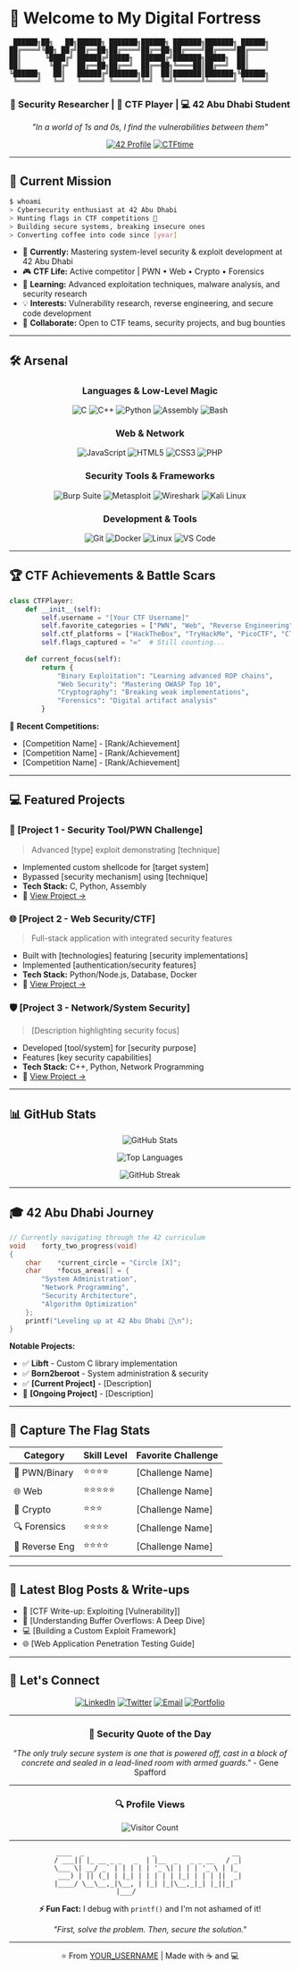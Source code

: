 # 👾 Welcome to My Digital Fortress

```ascii
 ██████╗██╗   ██╗██████╗ ███████╗██████╗ ███████╗███████╗ ██████╗
██╔════╝╚██╗ ██╔╝██╔══██╗██╔════╝██╔══██╗██╔════╝██╔════╝██╔════╝
██║      ╚████╔╝ ██████╔╝█████╗  ██████╔╝███████╗█████╗  ██║     
██║       ╚██╔╝  ██╔══██╗██╔══╝  ██╔══██╗╚════██║██╔══╝  ██║     
╚██████╗   ██║   ██████╔╝███████╗██║  ██║███████║███████╗╚██████╗
 ╚═════╝   ╚═╝   ╚═════╝ ╚══════╝╚═╝  ╚═╝╚══════╝╚══════╝ ╚═════╝
```

<div align="center">

### 🔐 Security Researcher | 🚩 CTF Player | 💻 42 Abu Dhabi Student

*"In a world of 1s and 0s, I find the vulnerabilities between them"*

[![42 Profile](https://img.shields.io/badge/42-Abu_Dhabi-000000?style=for-the-badge&logo=42&logoColor=white)](https://42abudhabi.ae)
[![CTFtime](https://img.shields.io/badge/CTFtime-Profile-orange?style=for-the-badge&logo=hack-the-box&logoColor=white)](https://ctftime.org)

</div>

---

## 🎯 Current Mission

```bash
$ whoami
> Cybersecurity enthusiast at 42 Abu Dhabi
> Hunting flags in CTF competitions 🚩
> Building secure systems, breaking insecure ones
> Converting coffee into code since [year]
```

- 🔭 **Currently:** Mastering system-level security & exploit development at 42 Abu Dhabi
- 🎮 **CTF Life:** Active competitor | PWN • Web • Crypto • Forensics
- 🌱 **Learning:** Advanced exploitation techniques, malware analysis, and security research
- 💡 **Interests:** Vulnerability research, reverse engineering, and secure code development
- 🤝 **Collaborate:** Open to CTF teams, security projects, and bug bounties

---

## 🛠️ Arsenal

<div align="center">

### Languages & Low-Level Magic
![C](https://img.shields.io/badge/C-00599C?style=for-the-badge&logo=c&logoColor=white)
![C++](https://img.shields.io/badge/C++-00599C?style=for-the-badge&logo=c%2B%2B&logoColor=white)
![Python](https://img.shields.io/badge/Python-3776AB?style=for-the-badge&logo=python&logoColor=white)
![Assembly](https://img.shields.io/badge/Assembly-654FF0?style=for-the-badge&logo=assemblyscript&logoColor=white)
![Bash](https://img.shields.io/badge/Bash-4EAA25?style=for-the-badge&logo=gnu-bash&logoColor=white)

### Web & Network
![JavaScript](https://img.shields.io/badge/JavaScript-F7DF1E?style=for-the-badge&logo=javascript&logoColor=black)
![HTML5](https://img.shields.io/badge/HTML5-E34F26?style=for-the-badge&logo=html5&logoColor=white)
![CSS3](https://img.shields.io/badge/CSS3-1572B6?style=for-the-badge&logo=css3&logoColor=white)
![PHP](https://img.shields.io/badge/PHP-777BB4?style=for-the-badge&logo=php&logoColor=white)

### Security Tools & Frameworks
![Burp Suite](https://img.shields.io/badge/Burp_Suite-FF6633?style=for-the-badge&logo=burp-suite&logoColor=white)
![Metasploit](https://img.shields.io/badge/Metasploit-2596CD?style=for-the-badge&logo=metasploit&logoColor=white)
![Wireshark](https://img.shields.io/badge/Wireshark-1679A7?style=for-the-badge&logo=wireshark&logoColor=white)
![Kali Linux](https://img.shields.io/badge/Kali_Linux-557C94?style=for-the-badge&logo=kali-linux&logoColor=white)

### Development & Tools
![Git](https://img.shields.io/badge/Git-F05032?style=for-the-badge&logo=git&logoColor=white)
![Docker](https://img.shields.io/badge/Docker-2496ED?style=for-the-badge&logo=docker&logoColor=white)
![Linux](https://img.shields.io/badge/Linux-FCC624?style=for-the-badge&logo=linux&logoColor=black)
![VS Code](https://img.shields.io/badge/VS_Code-007ACC?style=for-the-badge&logo=visual-studio-code&logoColor=white)

</div>

---

## 🏆 CTF Achievements & Battle Scars

```python
class CTFPlayer:
    def __init__(self):
        self.username = "[Your CTF Username]"
        self.favorite_categories = ["PWN", "Web", "Reverse Engineering"]
        self.ctf_platforms = ["HackTheBox", "TryHackMe", "PicoCTF", "CTFtime"]
        self.flags_captured = "∞"  # Still counting...
        
    def current_focus(self):
        return {
            "Binary Exploitation": "Learning advanced ROP chains",
            "Web Security": "Mastering OWASP Top 10",
            "Cryptography": "Breaking weak implementations",
            "Forensics": "Digital artifact analysis"
        }
```

🚩 **Recent Competitions:**
- [Competition Name] - [Rank/Achievement]
- [Competition Name] - [Rank/Achievement]
- [Competition Name] - [Rank/Achievement]

---

## 💻 Featured Projects

### 🔐 [Project 1 - Security Tool/PWN Challenge]
> Advanced [type] exploit demonstrating [technique]
- Implemented custom shellcode for [target system]
- Bypassed [security mechanism] using [technique]
- **Tech Stack:** C, Python, Assembly
- 🔗 [View Project →](link)

### 🌐 [Project 2 - Web Security/CTF]
> Full-stack application with integrated security features
- Built with [technologies] featuring [security implementations]
- Implemented [authentication/security features]
- **Tech Stack:** Python/Node.js, Database, Docker
- 🔗 [View Project →](link)

### 🛡️ [Project 3 - Network/System Security]
> [Description highlighting security focus]
- Developed [tool/system] for [security purpose]
- Features [key security capabilities]
- **Tech Stack:** C++, Python, Network Programming
- 🔗 [View Project →](link)

---

## 📊 GitHub Stats

<div align="center">
  
![GitHub Stats](https://github-readme-stats.vercel.app/api?username=YOUR_USERNAME&show_icons=true&theme=radical&hide_border=true&bg_color=0D1117&title_color=58A6FF&icon_color=1F6FEB&text_color=C9D1D9)

![Top Languages](https://github-readme-stats.vercel.app/api/top-langs/?username=YOUR_USERNAME&layout=compact&theme=radical&hide_border=true&bg_color=0D1117&title_color=58A6FF&text_color=C9D1D9)

![GitHub Streak](https://github-readme-streak-stats.herokuapp.com/?user=YOUR_USERNAME&theme=radical&hide_border=true&background=0D1117&stroke=58A6FF&ring=58A6FF&fire=FF6B6B&currStreakLabel=C9D1D9)

</div>

---

## 🎓 42 Abu Dhabi Journey

```c
// Currently navigating through the 42 curriculum
void    forty_two_progress(void)
{
    char    *current_circle = "Circle [X]";
    char    *focus_areas[] = {
        "System Administration",
        "Network Programming", 
        "Security Architecture",
        "Algorithm Optimization"
    };
    printf("Leveling up at 42 Abu Dhabi 🚀\n");
}
```

**Notable Projects:**
- ✅ **Libft** - Custom C library implementation
- ✅ **Born2beroot** - System administration & security
- ✅ **[Current Project]** - [Description]
- 🔄 **[Ongoing Project]** - [Description]

---

## 🎯 Capture The Flag Stats

<div align="center">

| Category | Skill Level | Favorite Challenge |
|----------|-------------|-------------------|
| 🔧 PWN/Binary | ⭐⭐⭐⭐ | [Challenge Name] |
| 🌐 Web | ⭐⭐⭐⭐⭐ | [Challenge Name] |
| 🔐 Crypto | ⭐⭐⭐ | [Challenge Name] |
| 🔍 Forensics | ⭐⭐⭐⭐ | [Challenge Name] |
| 🔄 Reverse Eng | ⭐⭐⭐⭐ | [Challenge Name] |

</div>

---

## 📝 Latest Blog Posts & Write-ups

<!-- BLOG-POST-LIST:START -->
- 🚩 [CTF Write-up: Exploiting [Vulnerability]]
- 🔐 [Understanding Buffer Overflows: A Deep Dive]
- 💻 [Building a Custom Exploit Framework]
- 🌐 [Web Application Penetration Testing Guide]
<!-- BLOG-POST-LIST:END -->

---

## 🤝 Let's Connect

<div align="center">

[![LinkedIn](https://img.shields.io/badge/LinkedIn-0077B5?style=for-the-badge&logo=linkedin&logoColor=white)](your-linkedin)
[![Twitter](https://img.shields.io/badge/Twitter-1DA1F2?style=for-the-badge&logo=twitter&logoColor=white)](your-twitter)
[![Email](https://img.shields.io/badge/Email-D14836?style=for-the-badge&logo=gmail&logoColor=white)](mailto:your.email@example.com)
[![Portfolio](https://img.shields.io/badge/Portfolio-000000?style=for-the-badge&logo=About.me&logoColor=white)](your-portfolio)

</div>

---

<div align="center">

### 💭 Security Quote of the Day

*"The only truly secure system is one that is powered off, cast in a block of concrete and sealed in a lead-lined room with armed guards."* - Gene Spafford

---

### 🔍 Profile Views

![Visitor Count](https://profile-counter.glitch.me/YOUR_USERNAME/count.svg)

---

```ascii
 ____  _                 _                   __  
/ ___|| |_ __ _ _   _  | |__  _   _ _ __   / _| 
\___ \| __/ _` | | | | | '_ \| | | | '_ \ | |_  
 ___) | || (_| | |_| | | | | | |_| | | | ||  _| 
|____/ \__\__,_|\__, | |_| |_|\__,_|_| |_||_|   
                |___/                            
```

**⚡ Fun Fact:** I debug with `printf()` and I'm not ashamed of it!

*"First, solve the problem. Then, secure the solution."*

</div>

---

<div align="center">
  
⭐️ From [YOUR_USERNAME](https://github.com/YOUR_USERNAME) | Made with ☕ and 💻

</div>
